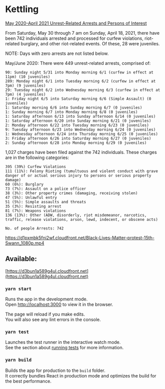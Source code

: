 # Kettling


[May 2020-April 2021 Unrest-Related Arrests and Persons of Interest
](https://mpdc.dc.gov/page/may-2020-april-2021-unrest-related-arrests-and-persons-interest)

From Saturday, May 30 through 7 am on Sunday, April 18, 2021, there have been 742 individuals arrested and processed for curfew violations, riot-related burglary, and other riot-related events. Of these, 28 were juveniles.

NOTE: Days with zero arrests are not listed below.

May/June 2020: There were 449 unrest-related arrests, comprised of:

    90: Sunday night 5/31 into Monday morning 6/1 (curfew in effect at 11pm) (10 juveniles)
    289: Monday night 6/1 into Tuesday morning 6/2 (curfew in effect at 7pm) (9 juveniles)
    29: Tuesday night 6/2 into Wednesday morning 6/3 (curfew in effect at 7pm) (4 juveniles)
    1: Friday night 6/5 into Saturday morning 6/6 (Simple Assault) (0 juveniles)
    1: Saturday morning 6/6 into Sunday morning 6/7 (0 juveniles)
    1: Sunday morning 6/7 into Monday morning 6/8 (0 juveniles)
    1: Saturday afternoon 6/13 into Sunday afternoon 6/14 (0 juveniles)
    1: Saturday afternoon 6/20 into Sunday morning 6/21 (0 juveniles)
    2: Monday afternoon 6/22 into Tuesday morning 6/23 (0 juveniles)
    9: Tuesday afternoon 6/23 into Wednesday morning 6/24 (0 juveniles)
    1: Wednesday afternoon 6/24 into Thursday morning 6/25 (0 juveniles)
    3: Friday afternoon 6/26 into Saturday morning 6/27 (0 juveniles)
    2: Sunday afternoon 6/28 into Monday morning 6/29 (0 juveniles)

1,027 charges have been filed against the 742 individuals. These charges are in the following categories:

    395 (39%) Curfew Violations
    111 (11%): Felony Rioting (tumultuous and violent conduct with grave danger of or actual serious injury to persons or serious property damage)
    60 (6%): Burglary
    73 (7%): Assault on a police officer
    38 (3%): Other property crimes (damaging, receiving stolen)
    47 (5%): Unlawful entry
    51 (5%): Simple assaults and threats
    35 (3%): Resisting arrest
    81 (7%): Weapons violations
    136 (13%): Other (ADW, disorderly, riot misdemeanor, narcotics, traffic, release violations, arson, lewd, indecent, or obscene acts)

    No. of people Arrests: 742
      

https://d1pxmbk5fni2wf.cloudfront.net/Black-Lives-Matter-protest-15th-Swann_1080p.mp4


## Available:

[https://d3bun1a589g4ul.cloudfront.net](https://d3bun1a589g4ul.cloudfront.net)


### `yarn start`

Runs the app in the development mode.\
Open [http://localhost:3000](http://localhost:3000) to view it in the browser.

The page will reload if you make edits.\
You will also see any lint errors in the console.

### `yarn test`

Launches the test runner in the interactive watch mode.\
See the section about [running tests](https://facebook.github.io/create-react-app/docs/running-tests) for more information.

### `yarn build`

Builds the app for production to the `build` folder.\
It correctly bundles React in production mode and optimizes the build for the best performance.

